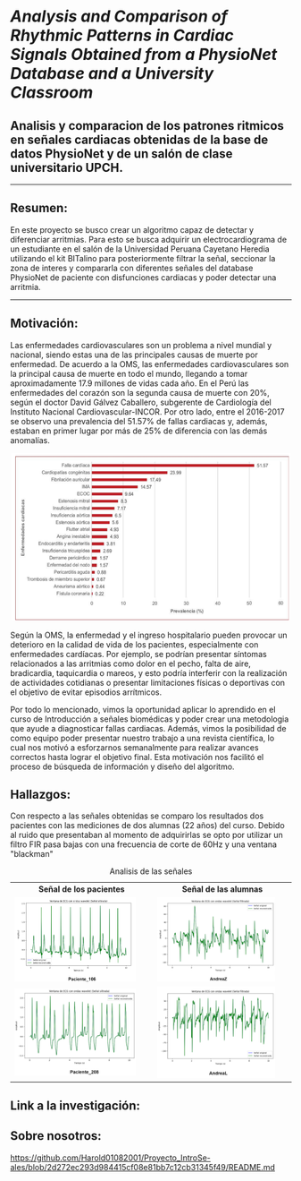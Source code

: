 # *Analysis and Comparison of Rhythmic Patterns in Cardiac Signals Obtained from a PhysioNet Database and a University Classroom*
## Analisis y comparacion de los patrones ritmicos en señales cardiacas obtenidas de la base de datos PhysioNet y de un salón de clase universitario UPCH.

--------------------------------------------------------------------------------------------------------------------------------------------------
## Resumen:

En este proyecto se busco crear un algoritmo capaz de detectar y diferenciar arritmias. Para esto se busca adquirir un electrocardiograma de un estudiante en el salón de la Universidad Peruana Cayetano Heredia utilizando el kit BITalino para posteriormente filtrar la señal, seccionar la zona de interes y compararla con diferentes señales del database PhysioNet de paciente con disfunciones cardiacas y poder detectar una arritmia.

------------------------------------------------------------------------------------------------------------------------------------------------------------------
## Motivación:

Las enfermedades cardiovasculares son un problema a nivel mundial y nacional, siendo estas una de las principales causas de muerte por enfermedad. De acuerdo a la OMS, las enfermedades cardiovasculares son la principal causa de muerte en todo el mundo, llegando a tomar aproximadamente 17.9 millones de vidas cada año. En el Perú las enfermedades del corazón son la segunda causa de muerte con 20%, según el doctor David Gálvez Caballero, subgerente de Cardiología del Instituto Nacional Cardiovascular-INCOR. Por otro lado, entre el 2016-2017 se observo una prevalencia del 51.57% de fallas cardiacas y, además, estaban en primer lugar por más de 25% de diferencia con las demás anomalías.

<p align="center">
  <img width="500" height="300" src="https://github.com/Harold01082001/Proyecto_IntroSe-ales/blob/main/Fotos/oms-cardio.png">
</p>
Según la OMS, la enfermedad y el ingreso hospitalario pueden provocar un deterioro en la calidad de vida de los pacientes, especialmente con enfermedades cardíacas. Por ejemplo, se podrían presentar síntomas relacionados a las arritmias como dolor en el pecho, falta de aire, bradicardia, taquicardia o mareos, y esto podría interferir con la realización de actividades cotidianas o presentar limitaciones físicas o deportivas con el objetivo de evitar episodios arrítmicos.

Por todo lo mencionado, vimos la oportunidad aplicar lo aprendido en el curso de Introducción a señales biomédicas y poder crear una metodologia que ayude a diagnosticar fallas cardiacas. Además, vimos la posibilidad de como equipo poder presentar nuestro trabajo a una revista científica, lo cual nos motivó a esforzarnos semanalmente para realizar avances correctos hasta lograr el objetivo final. Esta motivación nos facilitó el proceso de búsqueda de información y diseño del algoritmo.

## Hallazgos:
Con respecto a las señales obtenidas se comparo los resultados dos pacientes con las mediciones de dos alumnas (22 años) del curso. Debido al ruido que presentaban al momento de adquirirlas se opto por utilizar un filtro FIR pasa bajas con una frecuencia de corte de 60Hz y una ventana "blackman"

<table>
    <caption>Analisis de las señales</caption>
    <tr>
        <th scope="col">Señal de los pacientes</th>
        <th scope="col">Señal de las alumnas</th>
    </tr>
    <tr>
        <td><img src="https://github.com/Harold01082001/Proyecto_IntroSe-ales/blob/main/Fotos/paciente106.png" alt="Forest" style="width:90%"></td>
        <td><img src="https://github.com/Harold01082001/Proyecto_IntroSe-ales/blob/main/Fotos/andreaz.png" alt="Forest" style="width:90%"></td>
    </tr>
    <tr>
        <td><img src="https://github.com/Harold01082001/Proyecto_IntroSe-ales/blob/main/Fotos/paciente208.png" alt="Forest" style="width:90%"></td>
        <td><img src="https://github.com/Harold01082001/Proyecto_IntroSe-ales/blob/main/Fotos/andreaL.png" alt="Forest" style="width:90%"></td>
    </tr>


</table>

## Link a la investigación:

## Sobre nosotros: 
https://github.com/Harold01082001/Proyecto_IntroSe-ales/blob/2d272ec293d984415cf08e81bb7c12cb31345f49/README.md
